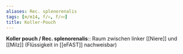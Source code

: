 ```yaml
---
aliases: Rec. splenorenalis
tags: [m/m14, f/💀, f/💤]
title: Koller-Pouch
---
```

**Koller pouch / Rec. splenorenalis**:: Raum zwischen linker [[Niere]] und [[Milz]] (Flüssigkeit in [[eFAST]] nachweisbar)